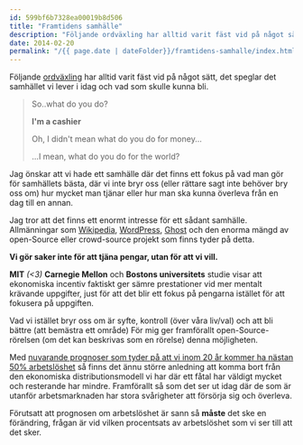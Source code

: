 ```yaml
---
id: 599bf6b7328ea00019b8d506
title: "Framtidens samhälle"
description: "Följande ordväxling har alltid varit fäst vid på något sätt, det speglar det samhället vi lever i idag och vad som skulle kunna bli."
date: 2014-02-20
permalink: "/{{ page.date | dateFolder}}/framtidens-samhalle/index.html"  
---
```


Följande [ordväxling](http://wildabundantlife.com/2012/07/no-i-mean-what-do-you-do-for-the-world/) har alltid varit fäst vid på något sätt, det speglar det samhället vi lever i idag och vad som skulle kunna bli.

> So..what do you do?
>
> **I'm a cashier**
>
> Oh, I didn't mean what do you do for money...
>
> ...I mean, what do you do for the world?

Jag önskar att vi hade ett samhälle där det finns ett fokus på vad man gör för samhällets bästa, där vi inte bryr oss (eller rättare sagt inte behöver bry oss om) hur mycket man tjänar eller hur man ska kunna överleva från en dag till en annan.

Jag tror att det finns ett enormt intresse för ett sådant samhälle. Allmänningar som [Wikipedia](https://wikipedia.org), [WordPress](https://wordpress.org), [Ghost](https://ghost.org) och den enorma mängd av open-Source eller crowd-source projekt som finns tyder på detta.

**Vi gör saker inte för att tjäna pengar, utan för att vi vill.**

**MIT** _(<3)_ **Carnegie Mellon** och **Bostons universitets** studie visar att ekonomiska incentiv faktiskt ger sämre prestationer vid mer mentalt krävande uppgifter, just för att det blir ett fokus på pengarna istället för att fokusera på uppgiften.

Vad vi istället bryr oss om är syfte, kontroll (över våra liv/val) och att bli bättre (att bemästra ett område) För mig ger framförallt open-Source-rörelsen (om det kan beskrivas som en rörelse) denna möjligheten.

Med [nuvarande prognoser som tyder på att vi inom 20 år kommer ha nästan 50% arbetslöshet](http://www.expressen.se/nyheter/dokument/robotarna-har-snart-tagit-over-ditt-jobb) så finns det ännu större anledning att komma bort från den ekonomiska distributionsmodell vi har där ett fåtal har väldigt mycket och resterande har mindre. Framförallt så som det ser ut idag där de som är utanför arbetsmarknaden har stora svårigheter att försörja sig och överleva.

Förutsatt att prognosen om arbetslöshet är sann så **måste** det ske en förändring, frågan är vid vilken procentsats av arbetslöshet som vi ser till att det sker.
